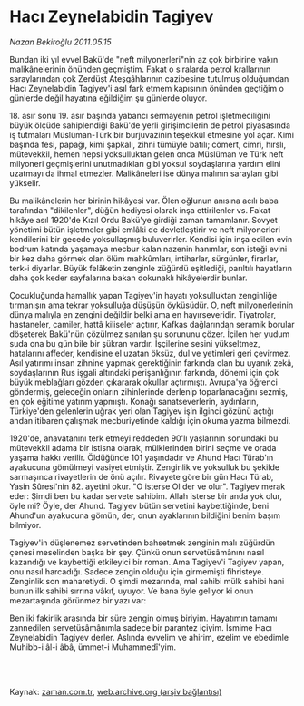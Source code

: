 # Hacı Zeynelabidin Tagiyev

*Nazan Bekiroğlu 2011.05.15*

<td class="columnist-detail">
<p>Bundan iki yıl evvel Bakü'de "neft milyonerleri"nin az çok birbirine yakın malikânelerinin önünden geçmiştim. Fakat o sıralarda petrol krallarının saraylarından çok Zerdüşt Ateşgâhlarının cazibesine tutulmuş olduğumdan Hacı Zeynelabidin Tagiyev'i asıl fark etmem kapısının önünden geçtiğim o günlerde değil hayatına eğildiğim şu günlerde oluyor.</p>
<p>
<div id="haberMetinDiv">
<p>18. asır sonu 19. asır başında yabancı sermayenin petrol işletmeciliğini büyük ölçüde sahiplendiği Bakü'de yerli girişimcilerin de petrol piyasasında iş tutmaları Müslüman-Türk bir burjuvazinin teşekkül etmesine yol açar. Kimi başında fesi, papağı, kimi şapkalı, zihni tümüyle batılı; cömert, cimri, hırslı, mütevekkil, hemen hepsi yoksulluktan gelen onca Müslüman ve Türk neft milyoneri geçmişlerini unutmadıkları gibi yoksul soydaşlarına yardım elini uzatmayı da ihmal etmezler. Malikâneleri ise dünya malının sarayları gibi yükselir.
<p>Bu malikânelerin her birinin hikâyesi var. Ölen oğlunun anısına acılı baba tarafından "dikilenler", düğün hediyesi olarak inşa ettirilenler vs. Fakat hikâye asıl 1920'de Kızıl Ordu Bakü'ye girdiği zaman tamamlanır. Sovyet yönetimi bütün işletmeler gibi emlâki de devletleştirir ve neft milyonerleri kendilerini bir gecede yoksullaşmış buluverirler. Kendisi için inşa edilen evin bodrum katında yaşamaya mecbur kalan nazenin hanımlar, son isteği evini bir kez daha görmek olan ölüm mahkûmları, intiharlar, sürgünler, firarlar, terk-i diyarlar. Büyük felâketin zenginle züğürdü eşitlediği, parıltılı hayatların daha çok keder sayfalarına bakan dokunaklı hikâyelerdir bunlar.
<p>Çocukluğunda hamallık yapan Tagiyev'in hayatı yoksulluktan zenginliğe tırmanışın ama tekrar yoksulluğa düşüşün öyküsüdür. O, neft milyonerlerinin dünya malıyla en zengini değildir belki ama en hayırseveridir. Tiyatrolar, hastaneler, camiler, hattâ kiliseler açtırır, Kafkas dağlarından seramik borular döşeterek Bakü'nün çözülmez sanılan su sorununu çözer. İçilen her yudum suda ona bu gün bile bir şükran vardır. İşçilerine sesini yükseltmez, hatalarını affeder, kendisine el uzatan öksüz, dul ve yetimleri geri çevirmez. Asıl yatırımı insan zihnine yapmak gerektiğinin farkında olan bu uyanık zekâ, soydaşlarının Rus işgali altındaki perişanlığının farkında, dönemi için çok büyük meblağları gözden çıkararak okullar açtırmıştı. Avrupa'ya öğrenci göndermiş, geleceğin onların zihinlerinde derlenip toparlanacağını sezmiş, en çok eğitime yatırım yapmıştı. Konağı sanatseverlerin, aydınların, Türkiye'den gelenlerin uğrak yeri olan Tagiyev işin ilginci gözünü açtığı andan itibaren çalışmak mecburiyetinde kaldığı için okuma yazma bilmezdi.
<p>1920'de, anavatanını terk etmeyi reddeden 90'lı yaşlarının sonundaki bu mütevekkil adama bir istisna olarak, mülklerinden birini seçme ve orada yaşama hakkı verilir. Öldüğünde 101 yaşındadır ve Ahund Hacı Türab'ın ayakucuna gömülmeyi vasiyet etmiştir. Zenginlik ve yoksulluk bu şekilde sarmaşınca rivayetlerin de önü açılır. Rivayete göre bir gün Hacı Türab, Yasin Sûresi'nin 82. ayetini okur. "O isterse Ol der ve olur". Tagiyev merak eder: Şimdi ben bu kadar servete sahibim. Allah isterse bir anda yok olur, öyle mi? Öyle, der Ahund. Tagiyev bütün servetini kaybettiğinde, beni Ahund'un ayakucuna gömün, der, onun ayaklarının bildiğini benim başım bilmiyor.
<p>Tagiyev'in düşlenemez servetinden bahsetmek zenginin malı züğürdün çenesi meselinden başka bir şey. Çünkü onun servetüsâmânını nasıl kazandığı ve kaybettiği etkileyici bir roman. Ama Tagiyev'i Tagiyev yapan, onu nasıl harcadığı. Sadece zengin olduğu için girmemişti fihristeye. Zenginlik son maharetiydi. O şimdi mezarında, mal sahibi mülk sahibi hani bunun ilk sahibi sırrına vâkıf, uyuyor. Ve bana öyle geliyor ki onun mezartaşında görünmez bir yazı var:
<p> Ben iki fakirlik arasında bir süre zengin olmuş biriyim. Hayatımın tamamı zannedilen servetüsâmânımla sadece bir parantez içiyim. İsmime Hacı Zeynelabidin Tagiyev derler. Aslında evvelim ve ahirim, ezelim ve ebedimle Muhibb-i âl-i âbâ, ümmet-i Muhammedî'yim.</p></p></p></p></p></p></div>
</p>


<p><br>
		 </br></p></td>

Kaynak: [zaman.com.tr](http://zaman.com.tr/yazar.do?yazino=1134444), [web.archive.org (arşiv bağlantısı)](http://web.archive.org/web/20110816014709/http://www.zaman.com.tr:80/yazar.do?yazino=1134444)
